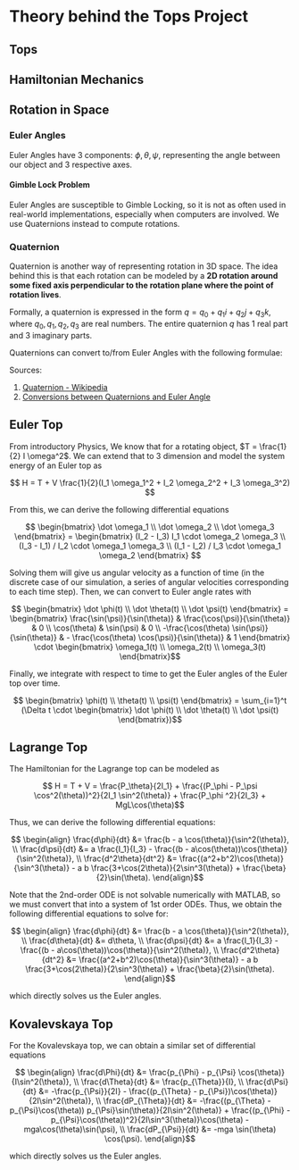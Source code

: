 # Theory behind the Tops Project

## Tops

## Hamiltonian Mechanics

## Rotation in Space

### Euler Angles

Euler Angles have 3 components: $\phi, \theta, \psi$, representing the angle between our object and 3 respective axes.

#### Gimble Lock Problem

Euler Angles are susceptible to Gimble Locking, so it is not as often used in real-world implementations, especially when computers are involved. We use Quaternions instead to compute rotations.

### Quaternion

Quaternion is another way of representing rotation in 3D space. The idea behind this is that each rotation can be modeled by a **2D rotation around some fixed axis perpendicular to the rotation plane where the point of rotation lives**.

Formally, a quaternion is expressed in the form $q = q_0+q_1 i+q_2 j + q_3 k$, where $q_0, q_1, q_2, q_3$ are real numbers. The entire quaternion $q$ has 1 real part and 3 imaginary parts.

Quaternions can convert to/from Euler Angles with the following formulae:

Sources:

1. [Quaternion - Wikipedia](https://en.wikipedia.org/wiki/Quaternion)
2. [Conversions between Quaternions and Euler Angle](https://en.wikipedia.org/wiki/Conversion_between_quaternions_and_Euler_angles)

## Euler Top

From introductory Physics, We know that for a rotating object, $T = \frac{1}{2} I \omega^2$. We can extend that to 3 dimension and model the system energy of an Euler top as

$$
    H = T + V \frac{1}{2}(I_1 \omega_1^2 + I_2 \omega_2^2 + I_3 \omega_3^2)
$$

From this, we can derive the following differential equations

```math
   \begin{bmatrix}
    \dot \omega_1 \\ \dot \omega_2 \\ \dot \omega_3
    \end{bmatrix} = \begin{bmatrix}
        (I_2 - I_3) I_1 \cdot \omega_2 \omega_3 \\ 
        (I_3 - I_1) / I_2 \cdot \omega_1 \omega_3 \\ 
        (I_1 - I_2) / I_3 \cdot \omega_1 \omega_2
    \end{bmatrix} 
```

Solving them will give us angular velocity as a function of time (in the discrete case of our simulation, a series of angular velocities corresponding to each time step). Then, we can convert to Euler angle rates with 

```math
    \begin{bmatrix}
         \dot \phi(t) \\ \dot \theta(t) \\ \dot \psi(t)
    \end{bmatrix} 
    = 
    \begin{bmatrix}
        \frac{\sin(\psi)}{\sin(\theta)} & \frac{\cos(\psi)}{\sin(\theta)} & 0 \\ 
        \cos(\theta) & \sin(\psi) & 0 \\
        -\frac{\cos(\theta) \sin(\psi)}{\sin(\theta)} & - \frac{\cos(\theta) \cos(\psi)}{\sin(\theta)} & 1
    \end{bmatrix}
    \cdot
    \begin{bmatrix} \omega_1(t) \\ \omega_2(t) \\ \omega_3(t) \end{bmatrix}
```

Finally, we integrate with respect to time to get the Euler angles of the Euler top over time.

```math
    \begin{bmatrix}
        \phi(t) \\ \theta(t) \\ \psi(t) 
    \end{bmatrix} = \sum_{i=1}^t (\Delta t \cdot 
    \begin{bmatrix}
         \dot \phi(t) \\ \dot \theta(t) \\ \dot \psi(t)
    \end{bmatrix})
```

## Lagrange Top


The Hamiltonian for the Lagrange top can be modeled as

```math
    H = T + V = \frac{P_\theta}{2I_1} + \frac{(P_\phi - P_\psi \cos^2(\theta))^2}{2I_1 \sin^2(\theta)} + \frac{P_\phi ^2}{2I_3} + MgL\cos(\theta)
```

Thus, we can derive the following differential equations:

```math
    \begin{align}
        \frac{d\phi}{dt} &= \frac{b - a \cos(\theta)}{\sin^2(\theta)}, \\
        \frac{d\psi}{dt} &= a \frac{I_1}{I_3} - \frac{(b - a\cos(\theta))\cos(\theta)}{\sin^2(\theta)}, \\
        \frac{d^2\theta}{dt^2} &= \frac{(a^2+b^2)\cos(\theta)}{\sin^3(\theta)} - a b \frac{3+\cos(2\theta)}{2\sin^3(\theta)} + \frac{\beta}{2}\sin(\theta).
    \end{align}
```

Note that the 2nd-order ODE is not solvable numerically with MATLAB, so we must convert that into a system of 1st order ODEs. Thus, we obtain the following differential equations to solve for:

```math
    \begin{align}
        \frac{d\phi}{dt} &= \frac{b - a \cos(\theta)}{\sin^2(\theta)}, \\
        \frac{d\theta}{dt} &= d\theta, \\
        \frac{d\psi}{dt} &= a \frac{I_1}{I_3} - \frac{(b - a\cos(\theta))\cos(\theta)}{\sin^2(\theta)}, \\
        \frac{d^2\theta}{dt^2} &= \frac{(a^2+b^2)\cos(\theta)}{\sin^3(\theta)} - a b \frac{3+\cos(2\theta)}{2\sin^3(\theta)} + \frac{\beta}{2}\sin(\theta).
    \end{align}
```
which directly solves us the Euler angles. 


## Kovalevskaya Top

For the Kovalevskaya top, we can obtain a similar set of differential equations

```math
    \begin{align}
        \frac{d\Phi}{dt} &= \frac{p_{\Phi} - p_{\Psi} \cos(\theta)}{I\sin^2(\theta)}, \\
        \frac{d\Theta}{dt} &= \frac{p_{\Theta}}{I}, \\
        \frac{d\Psi}{dt} &= -\frac{p_{\Psi}}{2I} - \frac{(p_{\Theta} - p_{\Psi})\cos(\theta)}{2I\sin^2(\theta)}, \\
        \frac{dP_{\Theta}}{dt} &= -\frac{(p_{\Theta} - p_{\Psi}\cos(\theta)) p_{\Psi}\sin(\theta)}{2I\sin^2(\theta)} + \frac{(p_{\Phi} - p_{\Psi}\cos(\theta))^2}{2I\sin^3(\theta)}\cos(\theta) - mga\cos(\theta)\sin(\psi), \\
        \frac{dP_{\Psi}}{dt} &= -mga \sin(\theta) \cos(\psi).
    \end{align}
```
which directly solves us the Euler angles. 
